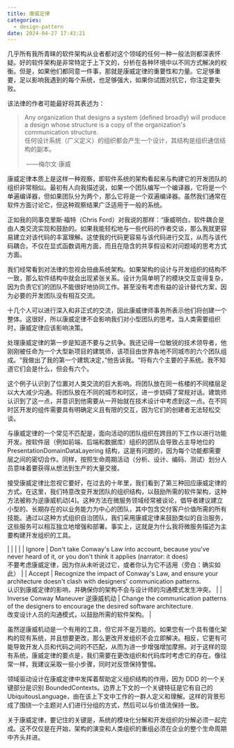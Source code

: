 ```yaml
---
title: 康威定律
categories:
  - design-pattern
date: 2024-04-27 17:43:21
---
```


几乎所有我所青睐的软件架构从业者都对这个领域的任何一种一般法则都深表怀疑。好的软件架构是非常特定于上下文的，分析在各种环境中以不同方式解决的权衡。但是，如果他们都同意一件事，那就是康威定律的重要性和力量。它足够重要，足以影响我遇到的每个系统，也足够强大，如果你试图对抗它，你注定要失败。

该法律的作者可能最好将其表述为：

> Any organization that designs a system (defined broadly) will produce a design whose structure is a copy of the organization's communication structure.  
任何设计系统（广义定义）的组织都会产生一个设计，其结构是组织通信结构的副本。
> 
>  ——梅尔文·康威

康威定律本质上是这样一种观察，即软件系统的架构看起来与构建它的开发团队的组织非常相似。最初有人向我描述说，如果一个团队编写一个编译器，它将是一个单遍编译器，但如果团队分为两个，那么它将是一个双遍编译器。虽然我们通常在软件方面讨论它，但这种观察结果广泛适用于一般的系统。

正如我的同事克里斯·福特（Chris Ford）对我说的那样：“康威明白，软件耦合是由人类交流实现和鼓励的。如果我能轻松地与一些代码的作者交谈，那么我就更容易建立对该代码的丰富理解。这使我的代码更容易与该代码进行交互，从而与该代码耦合。不仅在显式函数调用方面，而且在隐含的共享假设和对问题域的思考方式方面。

我们经常看到对法律的忽视会扭曲系统架构。如果架构的设计与开发组织的结构不一致，那么软件结构中就会出现紧张关系。设计为简单明了的模块交互变得复杂，因为负责它们的团队不能很好地协同工作。甚至没有考虑有益的设计替代方案，因为必要的开发团队没有相互交流。

十几个人可以进行深入和非正式的交流，因此康威律师事务所表示他们将创建一个整体。这很好，所以康威定律不会影响我们对小型团队的思考。当人类需要组织时，康威定律应该影响决策。

处理康威定律的第一步是知道不要与之抗争。我还记得一位敏锐的技术领导者，他刚刚被任命为一个大型新项目的建筑师，该项目由世界各地不同城市的六个团队组成。“我做出了我的第一个建筑决定，”他告诉我。“将有六个主要的子系统。我不知道它们会是什么，但会有六个。

这个例子认识到了位置对人类交流的巨大影响。将团队放在同一栋楼的不同楼层足以大大减少沟通。将团队放在不同的城市和时区，进一步妨碍了常规对话。建筑师认识到了这一点，并意识到他需要从一开始就在技术设计中考虑到这一点。在不同时区开发的组件需要具有明确定义且有限的交互，因为它们的创建者无法轻松交谈。

与康威定律的一个常见不匹配是，面向活动的团队组织在跨目的下工作以进行功能开发。按软件层（例如前端、后端和数据库）组织的团队会导致占主导地位的 PresentationDomainDataLayering 结构，这是有问题的，因为每个功能都需要层之间的密切合作。同样，按照生命周期活动（分析、设计、编码、测试）划分人员意味着要获得从想法到生产的大量交接。

接受康威定律比忽视它要好，在过去的十年里，我们看到了第三种回应康威定律的方式。在这里，我们特意改变开发团队的组织结构，以鼓励所需的软件架构，这种方法被称为逆康威机动[4]。这种方法在微服务领域经常被谈论，倡导者建议建立小型的、长期存在的以业务能力为中心的团队，其中包含交付客户价值所需的所有技能。通过以这种方式组织自治团队，我们采用康威定律来鼓励类似的自治服务，这些服务可以相互独立地增强和部署。事实上，这就是为什么我将微服务描述为主要构建开发组织的工具。

|  |
|  |
| Ignore | Don't take Conway's Law into account, because you've never heard of it, or you don't think it applies (narrator: it does)  
不要考虑康威定律，因为你从未听说过它，或者你认为它不适用（旁白：确实如此） |
| Accept | Recognize the impact of Conway's Law, and ensure your architecture doesn't clash with designers' communication patterns.  
认识到康威定律的影响，并确保你的架构不会与设计师的沟通模式发生冲突。 |
| Inverse Conway Maneuver 逆康威机动 | Change the communication patterns of the designers to encourage the desired software architecture.  
改变设计人员的沟通模式，以鼓励所需的软件架构。 |

虽然逆康威机动是一个有用的工具，但它并不是万能的。如果您有一个具有僵化架构的现有系统，并且想要更改，那么更改开发组织不会立即解决。相反，它更有可能导致开发人员和代码之间的不匹配，从而为进一步增强增加摩擦。对于这样的现有系统，康威定律的要点是，我们需要在更改组织和代码库时考虑它的存在。像往常一样，我建议采取一些小步骤，同时对反馈保持警惕。

领域驱动设计在康威定律中发挥着帮助定义组织结构的作用，因为 DDD 的一个关键部分是识别 BoundedContexts。边界上下文的一个关键特征是它有自己的 UbiquitousLanguage，由在该上下文中工作的一群人定义和理解。这样的背景形成了围绕一个主题对人们进行分组的方式，然后可以与价值流保持一致。

关于康威定律，要记住的关键是，系统的模块化分解和开发组织的分解必须一起完成。这不仅仅是在开始，架构的演变和人类组织的重组必须在企业的整个生命周期中齐头并进。